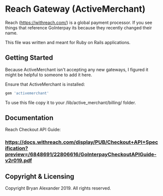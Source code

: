 Reach Gateway (ActiveMerchant)
================================================================================
Reach (https://withreach.com/) is a global payment processor. If you see things
that reference GoInterpay its because they recently changed their name.

This file was written and meant for Ruby on Rails applications.


Getting Started
--------------------------------------------------------------------------------
Because ActiveMerchant isn't accepting any new gateways, I figured it might be
helpful to someone to add it here.

Ensure that ActiveMerchant is installed:

```ruby
gem 'activemerchant'
```

To use this file copy it to your /lib/active_merchant/billing/ folder.

Documentation
--------------------------------------------------------------------------------
Reach Checkout API Guide:
### https://docs.withreach.com/display/PUB/Checkout+API+Specification?preview=/6848691/22806616/GoInterpayCheckoutAPIGuide-v2r019.pdf

Copyright & Licensing
--------------------------------------------------------------------------------

Copyright Bryan Alexander 2019. All rights reserved.
